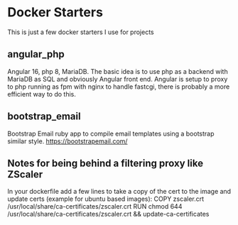 # Docker Starters

This is just a few docker starters I use for projects

## angular_php

Angular 16, php 8, MariaDB.
The basic idea is to use php as a backend with MariaDB as SQL and obviously Angular front end.
Angular is setup to proxy to php running as fpm with nginx to handle fastcgi, there is probably a more efficient way to do this.

## bootstrap_email

Bootstrap Email ruby app to compile email templates using a bootstrap similar style.
https://bootstrapemail.com/


## Notes for being behind a filtering proxy like ZScaler

In your dockerfile add a few lines to take a copy of the cert to the image and update certs (example for ubuntu based images):
COPY zscaler.crt /usr/local/share/ca-certificates/zscaler.crt
RUN chmod 644 /usr/local/share/ca-certificates/zscaler.crt && update-ca-certificates

